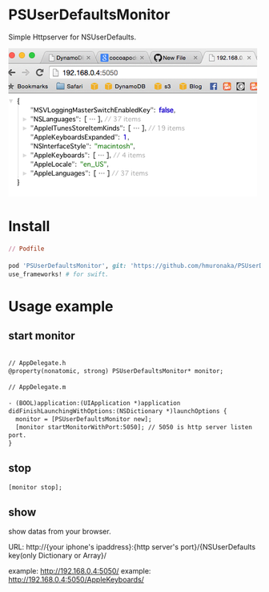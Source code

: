 # PSUserDefaultsMonitor

Simple Httpserver for NSUserDefaults.

![example](https://raw.githubusercontent.com/hmuronaka/PSUserDefaultsMonitor/master/example.png)

# Install

```ruby
// Podfile

pod 'PSUserDefaultsMonitor', git: 'https://github.com/hmuronaka/PSUserDefaultsMonitor.git'
use_frameworks! # for swift.

```

# Usage example

## start monitor
```Objc

// AppDelegate.h
@property(nonatomic, strong) PSUserDefaultsMonitor* monitor;

// AppDelegate.m

- (BOOL)application:(UIApplication *)application didFinishLaunchingWithOptions:(NSDictionary *)launchOptions {
  monitor = [PSUserDefaultsMonitor new];
  [monitor startMonitorWithPort:5050]; // 5050 is http server listen port.
}
```

## stop

```objc
[monitor stop];
```

## show 

show datas from your browser.

URL: http://{your iphone's ipaddress}:{http server's port}/{NSUserDefaults key(only Dictionary or Array}/

example: http://192.168.0.4:5050/
example: http://192.168.0.4:5050/AppleKeyboards/

